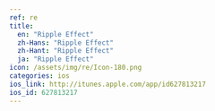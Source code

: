 ```yaml
---
ref: re
title:
  en: "Ripple Effect"
  zh-Hans: "Ripple Effect"
  zh-Hant: "Ripple Effect"
  ja: "Ripple Effect"
icon: /assets/img/re/Icon-180.png
categories: ios
ios_link: http://itunes.apple.com/app/id627813217
ios_id: 627813217
---
```



